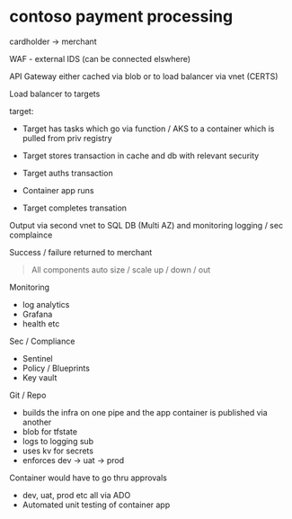 # contoso payment processing


cardholder -> merchant

WAF - external IDS (can be connected elswhere)

API Gateway either cached via blob or to load balancer via vnet (CERTS)

Load balancer to targets

target:

- Target has tasks which go via function / AKS to a container which is pulled from priv registry

- Target stores transaction in cache and db with relevant security

- Target auths transaction

- Container app runs

- Target completes transation

Output via second vnet to SQL DB (Multi AZ) and monitoring logging / sec complaince

Success / failure returned to merchant

> All components auto size / scale up / down / out

Monitoring 
- log analytics
- Grafana
- health etc

Sec / Compliance
- Sentinel 
- Policy / Blueprints 
- Key vault

Git / Repo 
- builds the infra on one pipe and the app container is published via another
- blob for tfstate
- logs to logging sub
- uses kv for secrets
- enforces dev -> uat -> prod

Container would have to go thru approvals
-  dev, uat, prod etc all via ADO
- Automated unit testing of container app


